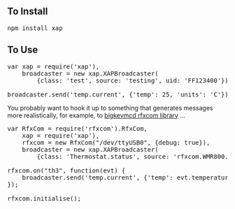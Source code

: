 To Install
----------

<pre>
npm install xap
</pre>

To Use
------

<pre>
var xap = require('xap'),
    broadcaster = new xap.XAPBroadcaster(
        {class: 'test', source: 'testing', uid: 'FF123400'});

broadcaster.send('temp.current', {'temp': 25, 'units': 'C'});
</pre>

You probably want to hook it up to something that generates messages more realistically, for example, to [bigkevmcd rfxcom library](https://github.com/bigkevmcd/node-rfxcom) ...

<pre>
var RfxCom = require('rfxcom').RfxCom,
    xap = require('xap'),
    rfxcom = new RfxCom("/dev/ttyUSB0", {debug: true}),
    broadcaster = new xap.XAPBroadcaster(
        {class: 'Thermostat.status', source: 'rfxcom.WMR800.external', uid: 'FF123400'});

rfxcom.on("th3", function(evt) {
    broadcaster.send('temp.current', {'temp': evt.temperature, 'units': 'C'});
});

rfxcom.initialise();
</pre>
